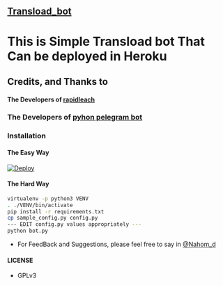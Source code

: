 ## [Transload_bot](https://telegram.dog/zisizmybot)

# This is Simple Transload bot That  Can be deployed in Heroku

## Credits, and Thanks to

#### The Developers of [rapidleach](https://rapidleech.hashhackers.com)
### The Developers of [pyhon pelegram bot](https://github.com/python-telegram-bot/python-telegram-bot)

### Installation
#### The Easy Way

[![Deploy](https://www.herokucdn.com/deploy/button.svg)](https://heroku.com/deploy)

#### The Hard Way

```sh
virtualenv -p python3 VENV
. ./VENV/bin/activate
pip install -r requirements.txt
cp sample_config.py config.py
--- EDIT config.py values appropriately ---
python bot.py
```

- For FeedBack and Suggestions, please feel free to say in [@Nahom_d](https://telegram.dog/Nahom_d)

#### LICENSE
- GPLv3

